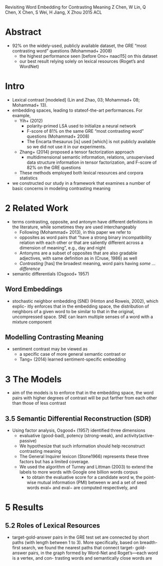 Revisiting Word Embedding for Contrasting Meaning
Z Chen, W Lin, Q Chen, X Chen, S Wei, H Jiang, X Zhou
2015 ACL

# Abstract

* 92% on the widely-used, publicly available dataset, the GRE “most contrasting
  word” questions (Mohammad+ 2008)
  * the highest performance seen [before Ono+ naacl15] on this dataset
  * our best result relying solely on lexical resources (Roget’s and
    WordNet)

# Intro

* Lexical contrast [modeled] (Lin and Zhao, 03; Mohammad+ 08; Mohammad+ 13).
* embedding spaces, leading to stateof-the-art performances. For example,
  * Yih+ (2012)
    * polarity-primed LSA used to initialize a neural network
    * F-score of 81% on the same GRE “most contrasting word” questions
      (Mohammad+ 2008)
    * The Encarta thesaurus [is] used [which] is not publicly available
    so we did not use it in our experiments.
  * Zhang+ (2014) proposed a tensor factorization approach
    * multidimensional semantic information, relations,
      unsupervised data structure information in tensor factorization, and
      F-score of 82% on the GRE questions
  * These methods employed both lexical resources and corpora statistics
* we constructed our study in a framework that examines a number of basic
  concerns in modeling contrasting meaning

# 2 Related Work

* terms contrasting, opposite, and antonym have different definitions in the
  literature, while sometimes they are used interchangeably
  * Following (Mohammad+ 2013), in this paper we refer to
  * opposites as word pairs that “have a strong binary incompatibility relation
    with each other or that are saliently different across a dimension of
    meaning”, e.g., day and night
  * Antonyms are a subset of opposites that are also gradable adjectives, with
    same definition as in (Cruse, 1986) as well
  * _Contrasting_ [has] the broadest meaning, word pairs having _some ... difference_
* semantic differentials (Osgood+ 1957)

## Word Embeddings

* stochastic neighbor embedding (SNE) (Hinton and Roweis, 2002), which explic-
  itly enforces that in the embedding space, the distribution of neighbors of
  a given word to be similar to that in the original, uncompressed space. SNE
  can learn multiple senses of a word with a mixture component

## Modelling Contrasting Meaning

* sentiment contrast may be viewed as
  * a specific case of more general semantic contrast or
  * Tang+ (2014) learned sentiment-specific embedding

# 3 The Models

* aim of the models is to enforce that in the embedding space, the word pairs
  with higher degrees of contrast will be put farther from each other than
  those of less contrast

## 3.5 Semantic Differential Reconstruction (SDR)

* Using factor analysis, Osgood+ (1957) identified three dimensions
  * evaluative (good-bad), potency (strong-weak), and activity(active-passive)
  * We hypothesize that such information should help reconstruct contrasting
    meaning
  * The General Inquirer lexicon (Stone1966) represents these three factors but
    has a limited coverage.
  * We used the algorithm of Turney and Littman (2003) to extend the labels to
    more words with Google one billion words corpus
    * to obtain the evaluative score for a candidate word w, the point-wise
      mutual information (PMI) between w and a set of seed words eval+ and
      eval− are computed respectively, and

# 5 Results

## 5.2 Roles of Lexical Resources

* target-gold-answer pairs in the GRE test set are connected by short paths
  (with length between 1 to 3).  More specifically, based on breadth-first
  search, we found the nearest paths that connect target- gold-answer pairs, in
  the graph formed by Word-Net and Roget’s—each word is a vertex, and con-
  trasting words and semantically close words are
